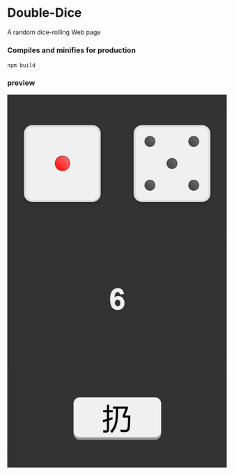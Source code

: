 # Double-Dice

A random dice-rolling Web page

### Compiles and minifies for production
```
npm build
```

### preview

<img src="./pic/1.jpg"/>
